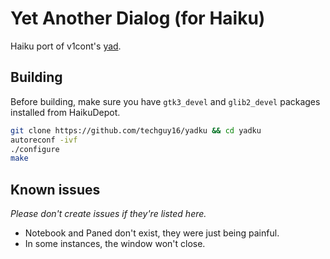 Yet Another Dialog (for Haiku)
====================

Haiku port of v1cont's [yad](https://github.com/v1cont/yad).

Building
----------------------

Before building, make sure you have `gtk3_devel` and `glib2_devel` packages installed from HaikuDepot.

```bash
git clone https://github.com/techguy16/yadku && cd yadku
autoreconf -ivf
./configure
make
```

Known issues
----------------------
*Please don't create issues if they're listed here.*

* Notebook and Paned don't exist, they were just being painful.
* In some instances, the window won't close.